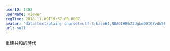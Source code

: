 ```yaml
---
userID: 1403
userName: viewer
regTime: 2018-11-09T19:57:00.000Z
avatar: 'data:text/plain; charset=utf-8;base64,NDA0IHBhZ2Ugbm90IGZvdW5kCg=='
url: null
---
```


重建共和的時代
